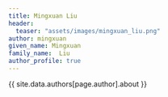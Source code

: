 ```yaml
---
title: Mingxuan Liu
header:
  teaser: "assets/images/mingxuan_liu.png"
author: mingxuan
given_name: Mingxuan
family_name:  Liu
author_profile: true
---
```


{{ site.data.authors[page.author].about }}